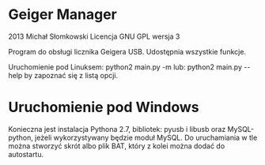 Geiger Manager
==============
2013 Michał Słomkowski
Licencja GNU GPL wersja 3

Program do obsługi licznika Geigera USB. Udostępnia wszystkie funkcje.

Uruchomienie pod Linuksem:
python2 main.py -m
lub:
python2 main.py --help
by zapoznać się z listą opcji.

Uruchomienie pod Windows
========================

Konieczna jest instalacja Pythona 2.7, bibliotek: pyusb i libusb oraz MySQL-python, jeżeli wykorzystywany będzie moduł MySQL. Do uruchamiania w tle można stworzyć skrót albo plik BAT, który z kolei można dodać do autostartu.
